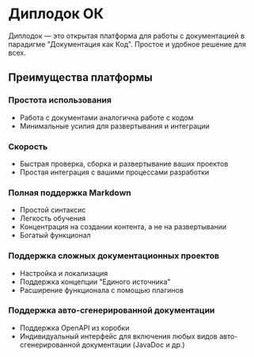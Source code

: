 # Диплодок ОК

Диплодок — это открытая платформа для работы с документацией в парадигме "Документация как Код". Простое и удобное решение для всех.

## Преимущества платформы
### Простота использования
- Работа с документами аналогична работе с кодом
- Минимальные усилия для развертывания и интеграции

### Скорость
- Быстрая проверка, сборка и развертывание ваших проектов
- Простая интеграция с вашими процессами разработки

### Полная поддержка Markdown
- Простой синтаксис
- Легкость обучения
- Концентрация на создании контента, а не на развертывании
- Богатый функционал

### Поддержка сложных документационных проектов
- Настройка и локализация
- Поддержка концепции "Единого источника"
- Расширение функционала с помощью плагинов

### Поддержка авто-сгенерированной документации
- Поддержка OpenAPI из коробки
- Индивидуальный интерфейс для включения любых видов авто-сгенерированной документации (JavaDoc и др.)

